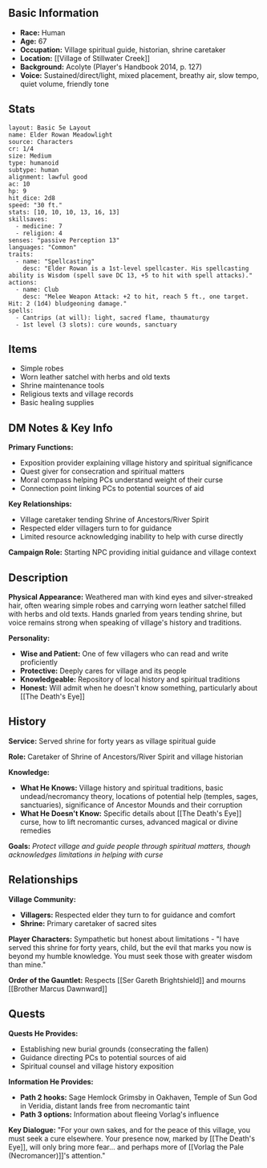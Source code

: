 
## Basic Information
- **Race:** Human
- **Age:** 67
- **Occupation:** Village spiritual guide, historian, shrine caretaker
- **Location:** [[Village of Stillwater Creek]]
- **Background:** Acolyte (Player's Handbook 2014, p. 127)
- **Voice:** Sustained/direct/light, mixed placement, breathy air, slow tempo, quiet volume, friendly tone


## Stats
```statblock
layout: Basic 5e Layout
name: Elder Rowan Meadowlight
source: Characters
cr: 1/4
size: Medium
type: humanoid
subtype: human
alignment: lawful good
ac: 10
hp: 9
hit_dice: 2d8
speed: "30 ft."
stats: [10, 10, 10, 13, 16, 13]
skillsaves:
  - medicine: 7
  - religion: 4
senses: "passive Perception 13"
languages: "Common"
traits:
  - name: "Spellcasting"
    desc: "Elder Rowan is a 1st-level spellcaster. His spellcasting ability is Wisdom (spell save DC 13, +5 to hit with spell attacks)."
actions:
  - name: Club
    desc: "Melee Weapon Attack: +2 to hit, reach 5 ft., one target. Hit: 2 (1d4) bludgeoning damage."
spells:
  - Cantrips (at will): light, sacred flame, thaumaturgy
  - 1st level (3 slots): cure wounds, sanctuary
```

## Items
- Simple robes
- Worn leather satchel with herbs and old texts
- Shrine maintenance tools
- Religious texts and village records
- Basic healing supplies
## DM Notes & Key Info
**Primary Functions:**
- Exposition provider explaining village history and spiritual significance
- Quest giver for consecration and spiritual matters
- Moral compass helping PCs understand weight of their curse
- Connection point linking PCs to potential sources of aid

**Key Relationships:**
- Village caretaker tending Shrine of Ancestors/River Spirit
- Respected elder villagers turn to for guidance
- Limited resource acknowledging inability to help with curse directly

**Campaign Role:** Starting NPC providing initial guidance and village context

## Description
**Physical Appearance:**
Weathered man with kind eyes and silver-streaked hair, often wearing simple robes and carrying worn leather satchel filled with herbs and old texts. Hands gnarled from years tending shrine, but voice remains strong when speaking of village's history and traditions.

**Personality:**
- **Wise and Patient:** One of few villagers who can read and write proficiently
- **Protective:** Deeply cares for village and its people
- **Knowledgeable:** Repository of local history and spiritual traditions
- **Honest:** Will admit when he doesn't know something, particularly about [[The Death's Eye]]

## History
**Service:** Served shrine for forty years as village spiritual guide

**Role:** Caretaker of Shrine of Ancestors/River Spirit and village historian

**Knowledge:**
- **What He Knows:** Village history and spiritual traditions, basic undead/necromancy theory, locations of potential help (temples, sages, sanctuaries), significance of Ancestor Mounds and their corruption
- **What He Doesn't Know:** Specific details about [[The Death's Eye]] curse, how to lift necromantic curses, advanced magical or divine remedies

**Goals:** *Protect village and guide people through spiritual matters, though acknowledges limitations in helping with curse*

## Relationships
**Village Community:**
- **Villagers:** Respected elder they turn to for guidance and comfort
- **Shrine:** Primary caretaker of sacred sites

**Player Characters:** Sympathetic but honest about limitations - "I have served this shrine for forty years, child, but the evil that marks you now is beyond my humble knowledge. You must seek those with greater wisdom than mine."

**Order of the Gauntlet:** Respects [[Ser Gareth Brightshield]] and mourns [[Brother Marcus Dawnward]]

## Quests
**Quests He Provides:**
- Establishing new burial grounds (consecrating the fallen)
- Guidance directing PCs to potential sources of aid
- Spiritual counsel and village history exposition

**Information He Provides:**
- **Path 2 hooks:** Sage Hemlock Grimsby in Oakhaven, Temple of Sun God in Veridia, distant lands free from necromantic taint
- **Path 3 options:** Information about fleeing Vorlag's influence

**Key Dialogue:** "For your own sakes, and for the peace of this village, you must seek a cure elsewhere. Your presence now, marked by [[The Death's Eye]], will only bring more fear... and perhaps more of [[Vorlag the Pale (Necromancer)]]'s attention."
